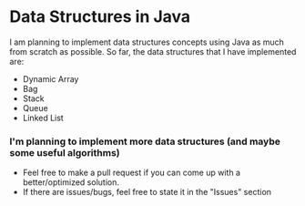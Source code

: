 <h1>Data Structures in Java</h1>

I am planning to implement data structures concepts using Java as much from scratch as possible.
So far, the data structures that I have implemented are:
  * Dynamic Array
  * Bag
  * Stack
  * Queue
  * Linked List

### I'm planning to implement more data structures (and maybe some useful algorithms)
* Feel free to make a pull request if you can come up with a better/optimized solution.
* If there are issues/bugs, feel free to state it in the "Issues" section
